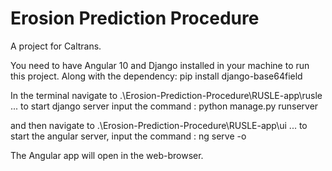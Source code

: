 # Erosion Prediction Procedure

A project for Caltrans.

You need to have Angular 10 and Django installed in your machine to run this project.
Along with the dependency:
pip install django-base64field


In the terminal navigate to 
.\Erosion-Prediction-Procedure\RUSLE-app\rusle ... to start django server input the command : 
python manage.py runserver  

and then navigate to 
.\Erosion-Prediction-Procedure\RUSLE-app\ui ... to start the angular server, input the command : 
ng serve -o

The Angular app will open in the web-browser.
